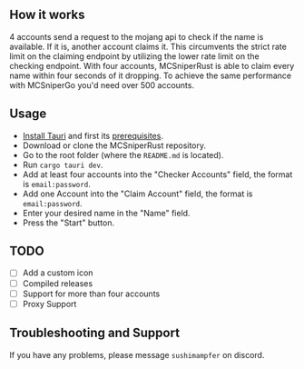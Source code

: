 ## How it works
4 accounts send a request to the mojang api to check if the name is available. If it is, another account claims it. This circumvents the strict rate limit on the claiming endpoint by utilizing the lower rate limit on the checking endpoint. With four accounts, MCSniperRust is able to claim every name within four seconds of it dropping. To achieve the same performance with MCSniperGo you'd need over 500 accounts.

## Usage
- [Install Tauri](https://tauri.app/start/) and first its [prerequisites](https://tauri.app/start/prerequisites/).
- Download or clone the MCSniperRust repository.
- Go to the root folder (where the `README.md` is located).
- Run `cargo tauri dev`.
- Add at least four accounts into the "Checker Accounts" field, the format is `email:password`.
- Add one Account into the "Claim Account" field, the format is `email:password`.
- Enter your desired name in the "Name" field.
- Press the "Start" button.

## TODO
- [ ] Add a custom icon
- [ ] Compiled releases
- [ ] Support for more than four accounts
- [ ] Proxy Support

## Troubleshooting and Support 
If you have any problems, please message `sushimampfer` on discord.
